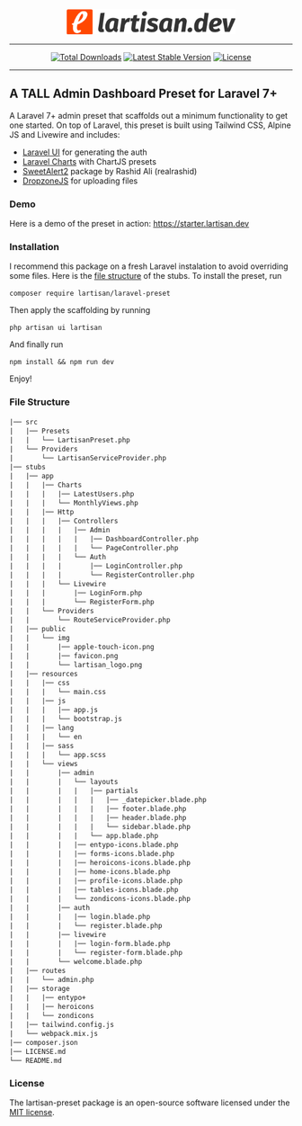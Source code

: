 <p align="center"><img src="stubs/public/img/lartisan_logo.png" width="300" height="45"></p>
<hr>
<p align="center">
<a href="https://packagist.org/packages/lartisan/laravel-preset"><img src="https://poser.pugx.org/lartisan/laravel-preset/d/total.svg" alt="Total Downloads"></a>
<a href="https://packagist.org/packages/lartisan/laravel-preset"><img src="https://poser.pugx.org/lartisan/laravel-preset/v/stable.svg" alt="Latest Stable Version"></a>
<a href="https://packagist.org/packages/lartisan/laravel-preset"><img src="https://poser.pugx.org/lartisan/laravel-preset/license.svg" alt="License"></a>
</p>
<hr>

## A TALL Admin Dashboard Preset for Laravel 7+

A Laravel 7+ admin preset that scaffolds out a minimum functionality to get one started. On top of Laravel, this preset is built using Tailwind CSS, Alpine JS and Livewire and includes:

- [Laravel UI](https://github.com/laravel/ui) for generating the auth
- [Laravel Charts](https://charts.erik.cat/) with ChartJS presets
- [SweetAlert2](https://realrashid.github.io/sweet-alert/) package by Rashid Ali (realrashid)
- [DropzoneJS](https://www.dropzonejs.com/) for uploading files

### Demo

Here is a demo of the preset in action: https://starter.lartisan.dev

### Installation

I recommend this package on a fresh Laravel instalation to avoid overriding some files. Here is the [file structure](#file-structure) of the stubs.
To install the preset, run

```
composer require lartisan/laravel-preset
```

Then apply the scaffolding by running

```
php artisan ui lartisan
```

And finally run

```
npm install && npm run dev
```

Enjoy!

### File Structure

```
|── src
|   |── Presets
|	|	└── LartisanPreset.php
|	└── Providers
|		└── LartisanServiceProvider.php
|── stubs
|	|── app
|	|	|── Charts
|	|	|	|── LatestUsers.php
|	|	|	└── MonthlyViews.php
|	|	|── Http
|	|	|	|── Controllers
|	|	|	|	|── Admin
|	|	|	|	|	|── DashboardController.php
|	|	|	|	|	└── PageController.php
|	|	|	|	└── Auth
|	|	|	|		|── LoginController.php
|	|	|	|		└── RegisterController.php
|	|	|	└── Livewire
|	|	|		|── LoginForm.php
|	|	|		└── RegisterForm.php
|	|	└── Providers
|	|		└── RouteServiceProvider.php
|	|── public
|	|	└── img
|	|		|── apple-touch-icon.png
|	|		|── favicon.png
|	|		└── lartisan_logo.png
|	|── resources
|	|	|── css
|	|	|	└── main.css
|	|	|── js
|	|	|	|── app.js
|	|	|	└── bootstrap.js
|	|	|── lang
|	|	|	└── en
|	|	|── sass
|	|	|	└── app.scss
|	|	└── views
|	|		|── admin
|	|		|	└── layouts
|	|		|	|	|── partials
|	|		|	|	|	|── _datepicker.blade.php
|	|		|	|	|	|── footer.blade.php
|	|		|	|	|	|── header.blade.php
|	|		|	|	|	└── sidebar.blade.php
|	|		|	|	└── app.blade.php
|	|		|	|── entypo-icons.blade.php
|	|		|	|── forms-icons.blade.php
|	|		|	|── heroicons-icons.blade.php
|	|		|	|── home-icons.blade.php
|	|		|	|── profile-icons.blade.php
|	|		|	|── tables-icons.blade.php
|	|		|	└── zondicons-icons.blade.php
|	|		|── auth
|	|		|	|── login.blade.php
|	|		|	└── register.blade.php
|	|		|── livewire
|	|		|	|── login-form.blade.php
|	|		|	└── register-form.blade.php
|	|		└── welcome.blade.php
|	|── routes
|	|	└── admin.php
|	|── storage
|	|	|── entypo+
|	|	|── heroicons
|	|	└── zondicons
|	|── tailwind.config.js
|	└── webpack.mix.js
|── composer.json
|── LICENSE.md
└── README.md
```

### License

The lartisan-preset package is an open-source software licensed under the [MIT license](https://opensource.org/licenses/MIT).
